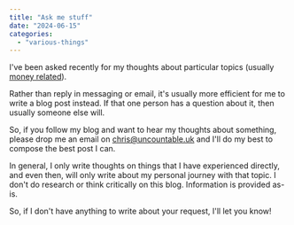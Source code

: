 ```yaml
---
title: "Ask me stuff"
date: "2024-06-15"
categories: 
  - "various-things"
---
```


I've been asked recently for my thoughts about particular topics (usually [money related](/thoughts-on/money/)).

Rather than reply in messaging or email, it's usually more efficient for me to write a blog post instead. If that one person has a question about it, then usually someone else will.

So, if you follow my blog and want to hear my thoughts about something, please drop me an email on [chris@uncountable.uk](mailto:chris@uncountable.uk) and I'll do my best to compose the best post I can.

In general, I only write thoughts on things that I have experienced directly, and even then, will only write about my personal journey with that topic. I don't do research or think critically on this blog. Information is provided as-is.

So, if I don't have anything to write about your request, I'll let you know!

